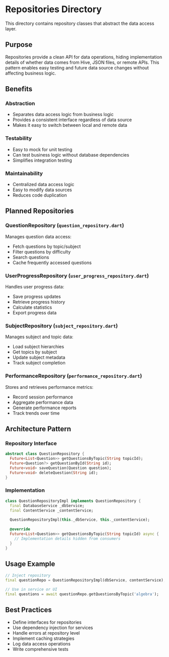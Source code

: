 # Repositories Directory

This directory contains repository classes that abstract the data access layer.

## Purpose
Repositories provide a clean API for data operations, hiding implementation details of whether data comes from Hive, JSON files, or remote APIs. This pattern enables easy testing and future data source changes without affecting business logic.

## Benefits

### Abstraction
- Separates data access logic from business logic
- Provides a consistent interface regardless of data source
- Makes it easy to switch between local and remote data

### Testability
- Easy to mock for unit testing
- Can test business logic without database dependencies
- Simplifies integration testing

### Maintainability
- Centralized data access logic
- Easy to modify data sources
- Reduces code duplication

## Planned Repositories

### QuestionRepository (`question_repository.dart`)
Manages question data access:
- Fetch questions by topic/subject
- Filter questions by difficulty
- Search questions
- Cache frequently accessed questions

### UserProgressRepository (`user_progress_repository.dart`)
Handles user progress data:
- Save progress updates
- Retrieve progress history
- Calculate statistics
- Export progress data

### SubjectRepository (`subject_repository.dart`)
Manages subject and topic data:
- Load subject hierarchies
- Get topics by subject
- Update subject metadata
- Track subject completion

### PerformanceRepository (`performance_repository.dart`)
Stores and retrieves performance metrics:
- Record session performance
- Aggregate performance data
- Generate performance reports
- Track trends over time

## Architecture Pattern

### Repository Interface
```dart
abstract class QuestionRepository {
  Future<List<Question>> getQuestionsByTopic(String topicId);
  Future<Question?> getQuestionById(String id);
  Future<void> saveQuestion(Question question);
  Future<void> deleteQuestion(String id);
}
```

### Implementation
```dart
class QuestionRepositoryImpl implements QuestionRepository {
  final DatabaseService _dbService;
  final ContentService _contentService;
  
  QuestionRepositoryImpl(this._dbService, this._contentService);
  
  @override
  Future<List<Question>> getQuestionsByTopic(String topicId) async {
    // Implementation details hidden from consumers
  }
}
```

## Usage Example
```dart
// Inject repository
final questionRepo = QuestionRepositoryImpl(dbService, contentService);

// Use in service or UI
final questions = await questionRepo.getQuestionsByTopic('algebra');
```

## Best Practices
- Define interfaces for repositories
- Use dependency injection for services
- Handle errors at repository level
- Implement caching strategies
- Log data access operations
- Write comprehensive tests

